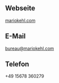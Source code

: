 ## Webseite

[mariokehl.com](https://mariokehl.com/)

## E-Mail

[bureau@mariokehl.com](mailto:bureau@mariokehl.com)

## Telefon

+49 15678 360279